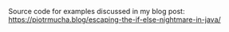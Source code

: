 Source code for examples discussed in my blog post: https://piotrmucha.blog/escaping-the-if-else-nightmare-in-java/
